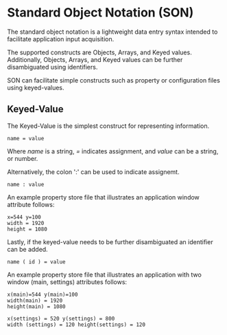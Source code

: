 # Standard Object Notation (SON)
The standard object notation is a lightweight data entry syntax intended to facilitate application input acquisition.

The supported constructs are Objects, Arrays, and Keyed values. Additionally, Objects, Arrays, and Keyed values can be further disambiguated using identifiers.

SON can facilitate simple constructs such as property or configuration files using keyed-values. 
## Keyed-Value 

The Keyed-Value is the simplest construct for representing information. 

`name = value` 

Where _name_ is a string, _=_ indicates assignment, and _value_ can be a string, or number.

Alternatively, the colon ':' can be used to indicate assignemt.

`name : value`

An example property store file that illustrates an application window attribute follows:

```
x=544 y=100
width = 1920
height = 1080
```

Lastly, if the keyed-value needs to be further disambiguated an identifier can be added.

`name ( id ) = value`

An example property store file that illustrates an application with two window (main, settings) attributes follows:

```
x(main)=544 y(main)=100
width(main) = 1920
height(main) = 1080

x(settings) = 520 y(settings) = 800
width (settings) = 120 height(settings) = 120
```
